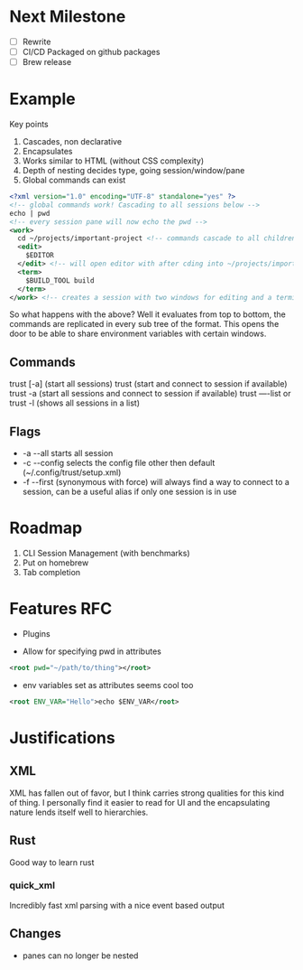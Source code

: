 # Next Milestone
- [ ] Rewrite
- [ ] CI/CD Packaged on github packages
- [ ] Brew release

# Example 
Key points
1. Cascades, non declarative
2. Encapsulates
3. Works similar to HTML (without CSS complexity)
4. Depth of nesting decides type, going session/window/pane
5. Global commands can exist

```xml
<?xml version="1.0" encoding="UTF-8" standalone="yes" ?>
<!-- global commands work! Cascading to all sessions below -->
echo | pwd
<!-- every session pane will now echo the pwd -->
<work>
  cd ~/projects/important-project <!-- commands cascade to all children -->
  <edit>
    $EDITOR 
  </edit> <!-- will open editor with after cding into ~/projects/important-project -->
  <term>
    $BUILD_TOOL build
  </term>
</work> <!-- creates a session with two windows for editing and a terminal -->
```

So what happens with the above? Well it evaluates from top to bottom, the commands are replicated in every sub tree of the format. This opens the door to be able to share environment variables with certain windows.

## Commands
trust \[-a\] (start all sessions)
trust <session> (start and connect to session if available)
trust -a <session> (start all sessions and connect to session if available)
trust —-list or trust -l (shows all sessions in a list)

## Flags
- -a --all starts all session
- -c --config selects the config file other then default (~/.config/trust/setup.xml)
- -f --first (synonymous with force) will always find a way to connect to a session, can be a useful alias if only one session is in use

# Roadmap
1. CLI Session Management (with benchmarks)
2. Put on homebrew 
3. Tab completion

# Features RFC
- Plugins


- Allow for specifying pwd in attributes 
```xml 
<root pwd="~/path/to/thing"></root>
```
- env variables set as attributes seems cool too
```xml 
<root ENV_VAR="Hello">echo $ENV_VAR</root>
```

# Justifications
## XML
XML has fallen out of favor, but I think carries strong qualities for this kind of thing. I personally find it easier to read for UI and the encapsulating nature lends itself well to hierarchies.
## Rust
Good way to learn rust
### quick\_xml
Incredibly fast xml parsing with a nice event based output

## Changes
- panes can no longer be nested
 
